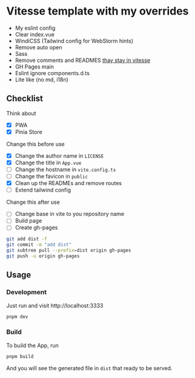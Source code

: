 # Vitesse template with my overrides

- My eslint config
- Clear index.vue
- WindiCSS (Tailwind config for WebStorm hints)
- Remove auto open
- Sass
- Remove comments and READMES [thay stay in vitesse](https://github.com/antfu/vitesse/tree/feat/global-components)
- GH Pages main
- Eslint ignore components.d.ts
- Lite like (no md, i18n)

## Checklist

Think about

- [x] PWA
- [x] Pinia Store

Change this before use

- [x] Change the author name in `LICENSE`
- [x] Change the title in `App.vue`
- [ ] Change the hostname in `vite.config.ts`
- [ ] Change the favicon in `public`
- [x] Clean up the READMEs and remove routes
- [ ] Extend tailwind config

Change this after use

- [ ] Change base in vite to you repository name
- [ ] Build page
- [ ] Create gh-pages

```bash
git add dist -f
git commit -m "add dist"
git subtree pull --prefix=dist origin gh-pages   
git push -u origin gh-pages
```

## Usage

### Development

Just run and visit http://localhost:3333

```bash
pnpm dev
```

### Build

To build the App, run

```bash
pnpm build
```

And you will see the generated file in `dist` that ready to be served.
